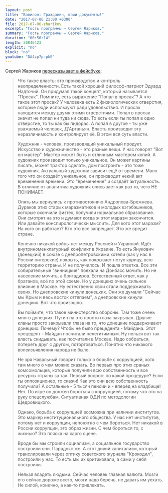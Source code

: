 ```yaml
---
layout: post
title: "Вавилон: Гражданин, ваши документы!"
date: "2017-07-06 21:00 +0300"
file: 2017-07-06-zharikov
excerpt: "Гость программы — Сергей Жариков."
summary: "Гость программы — Сергей Жариков."
duration: "00:56:14"
length: 30846423
explicit: "no"
block: "no"
youtube: "DA4zp7p-pkE"
---
```


Сергей Жариков [пересказывает в фейсбуке](https://www.facebook.com/permalink.php?story_fbid=663829850482923&id=100005677421231):

> Что такое власть: это производство и контроль неопределенности. Есть такой хороший философ-патриот Эдуард Надточий. Он придумал такой концепт, который называется "Просак". Помните, есть выражение "Попал в просак"? А что такое этот просак? У человека есть 2 физиологических отверстия, которые люди используют ради удовольствия. И просак находится между двумя этими отверстиями. Попал в просак - значит не попал ни туда ни сюда. То есть если ты попал в одно отверстие, то ты как бы пидорас. А попал в другое - ты уже уважаемый человек, Д'Артаньян. Власть производит эту неразличимость и контролирует её. В этом вся суть власти.
> 
> Художник - человек, производящий уникальный продукт. Искусство и художничество - это разные вещи. У нас говорят "Вот он мастер". Мастер может быть и отличным мастером копий. А художник производит только уникальное. Он может картины писать, может трактор сделать, дом построить - это тоже художник. Актуальный художник зависит ещё от времени. Мало того что он создаёт уникальное, он производит некий акт временения времени. Это "временение" и создаёт актуальность. В отличие от аналитика художник описывает как раз то, чего НЕ ПОНИМАЕТ.
> 
> Опять мы вернулись к противостоянию Андропова-Брежнева. Дураков этих старых маразматиков и молодых кэгэбэшников, которые окончили физтех, получили нормальное образование. Они смотрят на это и думают когда ж этот маразм закончится. Или давайте конспирологически мыслить. Для кого этот маразм? На кого он работает? Кто это все запрещает. Это же вредит стране.
> 
> Конечно никакой войны нет между Россией и Украиной. Идёт внутриноменклатурный конфликт в Украине. То есть Янукович (донецкий) в союзе с днепропетровскими хотели (как у нас в России питерские) покрыть, как покрывает петух курицу, всю территорию страны. И не получилось. И пошла ответка. Все эти собирательные "винницкие" поехали на Донбасс мочить. Но не население мочить, а бригадиров. Естественный ответ, как у братанов, всё по этой схеме. Но у донецких очень сильное влияние в Москве. Ну естественно свои стали поддерживать своих. Но днепровские кинули донецких. Они же думали "Сейчас мы Крым и весь восток оттяпаем", а днепровские кинули донецких. Вот что произошло.
> 
> Вы поймите, что такое министерство обороны. Там тоже очень много донецких. Путин на это просто глаза закрывал. Другие кланы просто закрывали глаза на то, что донецкие поддерживают донецких. Почему? Чтобы не было прецедента - Майдана. Этот прецедент - Майдан посчитали нелегитимным. Ну нельзя вот так власть скидывать, как посчитали в Москве. Надо собраться, потереть друг с другом, поторговаться. Понятно что никакого волеизъявления народа не было.
> 
> Не зря Навальный говорит только о борьбе с коррупцией, хотя там много о чем можно сказать. Во первых про этих сраных комсомольцев, которые получили всю собственность и все ресурсы страны за так. Первый вопрос: по какой процедуре? Если ты оппозиционер, то скажи! Как это они всю собственность получили? А остальные - 5 тысяч пенсии и - вперёд на кладбище! Нет. По игре он должен бороться с коррупцией, потому что это на руку спецслужбам. Ситуативная ОДИ по методологии Щедровицкого.
> 
> Однако, борьба с коррупцией возможна при наличии институтов. Это маркер институционального общества. У нас нет институтов, потому нет и коррупции, непонятно с чем бороться. Нет никакой в России коррупции, это образ жизни. С чем бороться то, с жизнью? Это пляска на карго сцене.
> 
> Вроде бы мы строили социализм, а социальное государство построили они. Парадокс же. А этот дикий капитализм, который транслировали через оптику советского журнала "Крокодил", построили у нас. То есть мы их критиковали, а сами у себя построили.
> 
> Нельзя владеть людьми. Сейчас человек главная валюта. Мозги его сейчас дороже всего, мозги надо беречь, не давать им уехать. Не силой, конечно, а как-то привлекать.

